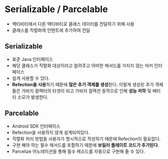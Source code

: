 # Serializable / Parcelable

- 액티비티에서 다른 액티비티로 클래스 데이터를 전달하기 위해 사용
- 클래스를 직렬화여 인텐트에 추가하여 전달



## Serializable

- 표준 Java 인터페이스
- 해당 클래스가 직렬화 대상이라고 알려주고 어떠한 메서드를 가지지 않는 마커 인터페이스
- 쉽게 사용할 수 있다.
- **Refection을 사용**하기 때문에 **많은 추가 객체를 생성**한다.
  이렇게 생성된 추가 객체들은 가비지 컬렉터의 타겟이 되고 가비지 컬렉션 동작으로 인해 **성능 저하** 및 배터리 소모가 발생한다.



## Parcelable

- Android SDK 인터페이스
- Refection을 사용하지 않게 설계되어있다.
- 직렬화 처리 방법을 사용자가 명시적으로 작성하기 때문에 Refection이 필요없다.
- 구현 해야 하는 필수 메서드를 포함하기 때문에 **보일러 플레이트 코드가 추가된다.**
- Parcelize 어노테이션을 통해 필수 메소드를 자동으로 구현해 줄 수 있다.

